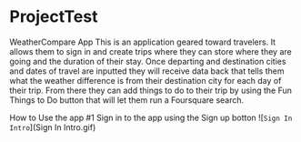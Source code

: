 # ProjectTest
WeatherCompare App
This is an application geared toward travelers. It allows them to sign in and create trips where they
can store where they are going and the duration of their stay. Once departing and destination cities 
and dates of travel are inputted they will receive data back that tells them what the weather difference is 
from their destination city for each day of their trip. From there they can add things to do to their trip
by using the Fun Things to Do button that will let them run a Foursquare search.

How to Use the app
#1 Sign in to the app using the Sign up botton 
![`Sign In Intro`](Sign In Intro.gif)